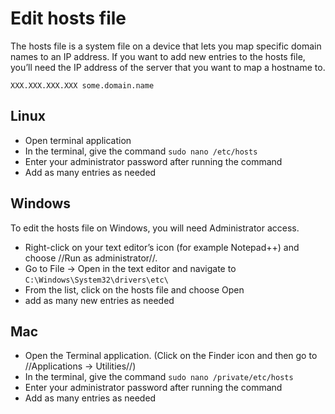 # Edit hosts file

The hosts file is a system file on a device that lets you map specific domain names to an IP address. If you want 
to add new entries to the hosts file, you’ll need the IP address of the server that you want to map a hostname to.

    XXX.XXX.XXX.XXX some.domain.name 



## Linux

* Open terminal application
* In the terminal, give the command `sudo nano /etc/hosts`
* Enter your administrator password after running the command
* Add as many entries as needed

## Windows

To edit the hosts file on Windows, you will need Administrator access. 

* Right-click on your text editor’s icon (for example Notepad++) and choose //Run as administrator//.
* Go to File → Open in the text editor and navigate to `C:\Windows\System32\drivers\etc\`
* From the list, click on the hosts file and choose Open
* add as many new entries as needed

## Mac

* Open the Terminal application. (Click on the Finder icon and then go to //Applications → Utilities//)
* In the terminal, give the command `sudo nano /private/etc/hosts`
* Enter your administrator password after running the command
* Add as many entries as needed
